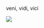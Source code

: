 veni,    vidi,    vici

![](https://i.pinimg.com/736x/fd/75/f5/fd75f539d8ae33d97e0b358273f14d57.jpg)
